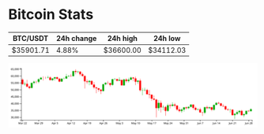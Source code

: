 # Bitcoin Stats

BTC/USDT|24h change|24h high|24h low|
|---|---|---|---|
|$35901.71|4.88%|$36600.00|$34112.03|

<img src="./chart.svg">
